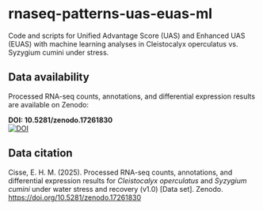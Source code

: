 # rnaseq-patterns-uas-euas-ml
Code and scripts for Unified Advantage Score (UAS) and Enhanced UAS (EUAS) with machine learning analyses in Cleistocalyx operculatus vs. Syzygium cumini under stress.
## Data availability

Processed RNA-seq counts, annotations, and differential expression results are available on Zenodo:

**DOI: 10.5281/zenodo.17261830**  
[![DOI](https://zenodo.org/badge/DOI/10.5281/zenodo.17261830.svg)](https://doi.org/10.5281/zenodo.17261830)

## Data citation

Cisse, E. H. M. (2025). Processed RNA-seq counts, annotations, and differential expression results for *Cleistocalyx operculatus* and *Syzygium cumini* under water stress and recovery (v1.0) [Data set]. Zenodo. https://doi.org/10.5281/zenodo.17261830
